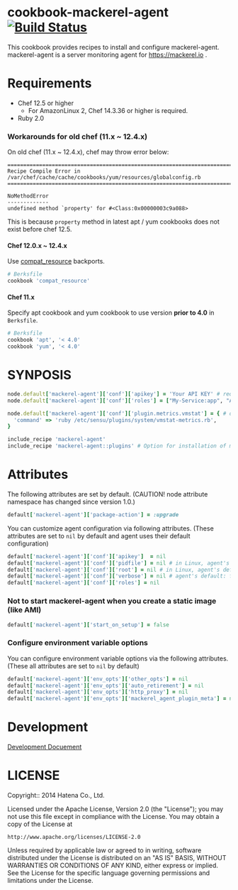 cookbook-mackerel-agent [![Build Status](https://travis-ci.org/mackerelio/cookbook-mackerel-agent.svg?branch=master)](https://travis-ci.org/mackerelio/cookbook-mackerel-agent)
=======================

This cookbook provides recipes to install and configure mackerel-agent.
mackerel-agent is a server monitoring agent for https://mackerel.io .

Requirements
============

- Chef 12.5 or higher
    - For AmazonLinux 2, Chef 14.3.36 or higher is required.
- Ruby 2.0

### Workarounds for old chef (11.x ~ 12.4.x)

On old chef (11.x ~ 12.4.x), chef may throw error below:

```
================================================================================
Recipe Compile Error in /var/chef/cache/cache/cookbooks/yum/resources/globalconfig.rb
================================================================================

NoMethodError
-------------
undefined method `property' for #<Class:0x00000003c9a088>
```

This is because `property` method in latest apt / yum cookbooks does not exist before chef 12.5.


#### Chef 12.0.x ~ 12.4.x

Use [compat_resource](https://github.com/chef-cookbooks/compat_resource) backports.

```ruby
# Berksfile
cookbook 'compat_resource'
```

#### Chef 11.x

Specify apt cookbook and yum cookbook to use version __prior to 4.0__ in `Berksfile`.

```ruby
# Berksfile
cookbook 'apt', '< 4.0'
cookbook 'yum', '< 4.0'
```

SYNPOSIS
========

```ruby
node.default['mackerel-agent']['conf']['apikey'] = 'Your API KEY' # required
node.default['mackerel-agent']['conf']['roles'] = ["My-Service:app", "Another-Service:db"] # optional

node.default['mackerel-agent']['conf']['plugin.metrics.vmstat'] = { # optional
  'command' => 'ruby /etc/sensu/plugins/system/vmstat-metrics.rb',
}

include_recipe 'mackerel-agent'
include_recipe 'mackerel-agent::plugins' # Option for installation of mackerel-agent-plugins package
```

Attributes
==========

The following attributes are set by default.
(CAUTION! node attribute namespace has changed since version 1.0.)

```ruby
default['mackerel-agent']['package-action'] = :upgrade
```

You can customize agent configuration via following attributes.
(These attributes are set to `nil` by default and agent uses their default configuration)

```ruby
default['mackerel-agent']['conf']['apikey']  = nil
default['mackerel-agent']['conf']['pidfile'] = nil # in Linux, agent's default: "/var/run/mackerel-agent.pid"
default['mackerel-agent']['conf']['root'] = nil # in Linux, agent's default: "/var/lib/mackerel-agent"
default['mackerel-agent']['conf']['verbose'] = nil # agent's default: false
default['mackerel-agent']['conf']['roles'] = nil
```

### Not to start mackerel-agent when you create a static image (like AMI)

```ruby
default['mackerel-agent']['start_on_setup'] = false
```

### Configure environment variable options
You can configure environment variable options via the following attributes.
(These all attributes are set to `nil` by default)

```ruby
default['mackerel-agent']['env_opts']['other_opts'] = nil
default['mackerel-agent']['env_opts']['auto_retirement'] = nil
default['mackerel-agent']['env_opts']['http_proxy'] = nil
default['mackerel-agent']['env_opts']['mackerel_agent_plugin_meta'] = nil
```

Development
===========

[Development Docuement](DEVELOPMENT.md)

LICENSE
=======

Copyright:: 2014 Hatena Co., Ltd.

Licensed under the Apache License, Version 2.0 (the "License");
you may not use this file except in compliance with the License.
You may obtain a copy of the License at

    http://www.apache.org/licenses/LICENSE-2.0

Unless required by applicable law or agreed to in writing, software
distributed under the License is distributed on an "AS IS" BASIS,
WITHOUT WARRANTIES OR CONDITIONS OF ANY KIND, either express or implied.
See the License for the specific language governing permissions and
limitations under the License.

